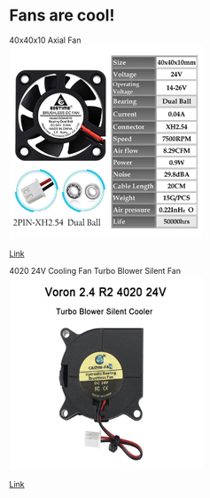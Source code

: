 # Fans are cool!

40x40x10 Axial Fan  
<img src="../images/Gdstime-24V-40x40x10mm.webp" width=350 height=350 title="Fan" />

[Link](https://www.aliexpress.us/item/2251832540325686.html?gatewayAdapt=glo2usa4itemAdapt)

4020 24V Cooling Fan Turbo Blower Silent Fan  
<img src="../images/FYSETC.webp" width=350 height=350 title="Fan" />  

 [Link](https://www.aliexpress.us/item/3256804897353097.html?spm=a2g0o.productlist.main.11.2f60BWtiBWtiBl&algo_pvid=77597551-ba13-4ae9-9154-103a4752aec1&algo_exp_id=77597551-ba13-4ae9-9154-103a4752aec1-5&pdp_npi=4%40dis%21USD%214.23%210.99%21%21%214.23%21%21%4021038ed817041449443638653e696b%2112000031582495022%21sea%21US%210%21AB&curPageLogUid=XARN7ILN8PyX)
